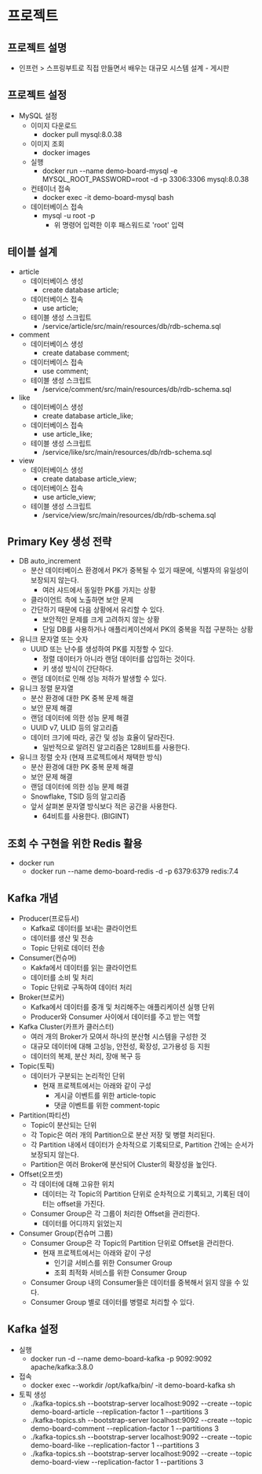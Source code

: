 # 프로젝트

## 프로젝트 설명
- 인프런 > 스프링부트로 직접 만들면서 배우는 대규모 시스템 설계 - 게시판

## 프로젝트 설정
- MySQL 설정
  - 이미지 다운로드
    - docker pull mysql:8.0.38
  - 이미지 조회
    - docker images
  - 실행
    - docker run --name demo-board-mysql -e MYSQL_ROOT_PASSWORD=root -d -p 3306:3306 mysql:8.0.38
  - 컨테이너 접속
    - docker exec -it demo-board-mysql bash
  - 데이터베이스 접속
    - mysql -u root -p
      - 위 명령어 입력한 이후 패스워드로 'root' 입력

## 테이블 설계
- article 
  - 데이터베이스 생성
    - create database article;
  - 데이터베이스 접속
    - use article;
  - 테이블 생성 스크립트
    - /service/article/src/main/resources/db/rdb-schema.sql
- comment
  - 데이터베이스 생성
    - create database comment;
  - 데이터베이스 접속
    - use comment;
  - 테이블 생성 스크립트
    - /service/comment/src/main/resources/db/rdb-schema.sql
- like
  - 데이터베이스 생성
    - create database article_like;
  - 데이터베이스 접속
    - use article_like;
  - 테이블 생성 스크립트
    - /service/like/src/main/resources/db/rdb-schema.sql
- view
  - 데이터베이스 생성
    - create database article_view;
  - 데이터베이스 접속
    - use article_view;
  - 테이블 생성 스크립트
    - /service/view/src/main/resources/db/rdb-schema.sql

## Primary Key 생성 전략
- DB auto_increment
  - 분산 데이터베이스 환경에서 PK가 중복될 수 있기 때문에, 식별자의 유일성이 보장되지 않는다.
    - 여러 샤드에서 동일한 PK를 가지는 상황
  - 클라이언트 측에 노출하면 보안 문제
  - 간단하기 때문에 다음 상황에서 유리할 수 있다.
    - 보안적인 문제를 크게 고려하지 않는 상황
    - 단일 DB를 사용하거나 애플리케이션에서 PK의 중복을 직접 구분하는 상황
- 유니크 문자열 또는 숫자
  - UUID 또는 난수를 생성하여 PK를 지정할 수 있다.
    - 정렬 데이터가 아니라 랜덤 데이터를 삽입하는 것이다.
    - 키 생성 방식이 간단하다.
  - 랜덤 데이터로 인해 성능 저하가 발생할 수 있다.
- 유니크 정렬 문자열
  - 분산 환경에 대한 PK 중복 문제 해결
  - 보안 문제 해결
  - 랜덤 데이터에 의한 성능 문제 해결
  - UUID v7, ULID 등의 알고리즘
  - 데이터 크기에 따라, 공간 및 성능 효율이 달라진다.
    - 일반적으로 알려진 알고리즘은 128비트를 사용한다.
- 유니크 정렬 숫자 (현재 프로젝트에서 채택한 방식)
  - 분산 환경에 대한 PK 중복 문제 해결
  - 보안 문제 해결
  - 랜덤 데이터에 의한 성능 문제 해결
  - Snowflake, TSID 등의 알고리즘
  - 앞서 살펴본 문자열 방식보다 적은 공간을 사용한다.
    - 64비트를 사용한다. (BIGINT)

## 조회 수 구현을 위한 Redis 활용
- docker run
  - docker run --name demo-board-redis -d -p 6379:6379 redis:7.4

## Kafka 개념
- Producer(프로듀서)
  - Kafka로 데이터를 보내는 클라이언트
  - 데이터를 생산 및 전송
  - Topic 단위로 데이터 전송
- Consumer(컨슈머)
  - Kakfa에서 데이터를 읽는 클라이언트
  - 데이터를 소비 및 처리
  - Topic 단위로 구독하여 데이터 처리
- Broker(브로커)
  - Kafka에서 데이터를 중개 및 처리해주는 애플리케이션 실행 단위
  - Producer와 Consumer 사이에서 데이터를 주고 받는 역할
- Kafka Cluster(카프카 클러스터)
  - 여러 개의 Broker가 모여서 하나의 분산형 시스템을 구성한 것
  - 대규모 데이터에 대해 고성능, 안전성, 확장성, 고가용성 등 지원
  - 데이터의 복제, 분산 처리, 장애 복구 등
- Topic(토픽)
  - 데이터가 구분되는 논리적인 단위
    - 현재 프로젝트에서는 아래와 같이 구성
      - 게시글 이벤트를 위한 article-topic
      - 댓글 이벤트를 위한 comment-topic
- Partition(파티션)
  - Topic이 분산되는 단위
  - 각 Topic은 여러 개의 Partition으로 분산 저장 및 병렬 처리된다.
  - 각 Partition 내에서 데이터가 순차적으로 기록되므로, Partition 간에는 순서가 보장되지 않는다.
  - Partition은 여러 Broker에 분산되어 Cluster의 확장성을 높인다.
- Offset(오프셋)
  - 각 데이터에 대해 고유한 위치
    - 데이터는 각 Topic의 Partition 단위로 순차적으로 기록되고, 기록된 데이터는 offset을 가진다.
  - Consumer Group은 각 그룹이 처리한 Offset을 관리한다.
    - 데이터를 어디까지 읽었는지
- Consumer Group(컨슈머 그룹)
  - Consumer Group은 각 Topic의 Partition 단위로 Offset을 관리한다.
    - 현재 프로젝트에서는 아래와 같이 구성
      - 인기글 서비스를 위한 Consumer Group
      - 조회 최적화 서비스를 위한 Consumer Group
  - Consumer Group 내의 Consumer들은 데이터를 중복해서 읽지 않을 수 있다.
  - Consumer Group 별로 데이터를 병렬로 처리할 수 있다.

## Kafka 설정
- 실행
  - docker run -d --name demo-board-kafka -p 9092:9092 apache/kafka:3.8.0
- 접속
  - docker exec --workdir /opt/kafka/bin/ -it demo-board-kafka sh
- 토픽 생성
  - ./kafka-topics.sh --bootstrap-server localhost:9092 --create --topic demo-board-article --replication-factor 1 --partitions 3
  - ./kafka-topics.sh --bootstrap-server localhost:9092 --create --topic demo-board-comment --replication-factor 1 --partitions 3
  - ./kafka-topics.sh --bootstrap-server localhost:9092 --create --topic demo-board-like --replication-factor 1 --partitions 3
  - ./kafka-topics.sh --bootstrap-server localhost:9092 --create --topic demo-board-view --replication-factor 1 --partitions 3